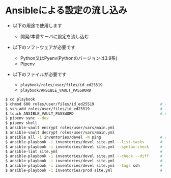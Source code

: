 # Ansibleによる設定の流し込み

- 以下の用途で使用します
    - 開発/本番サーバに設定を流し込む

- 以下のソフトウェアが必要です
    - Python又はPyenv(Pythonのバージョンは3.9系)
    - Pipenv

- 以下のファイルが必要です
    - `playbook/roles/user/files/id_ed25519`
    - `playbook/ANSIBLE_VAULT_PASSWORD`

```bash
$ cd playbook
$ chmod 600 roles/user/files/id_ed25519                             # 秘密鍵のパーミッションを変更しないとSSH接続できないため
$ ssh-add roles/user/files/id_ed25519                               # パスフレーズの入力を省略させるための設定(オプション)
$ touch ANSIBLE_VAULT_PASSWORD                                      # Ansible Vaultのパスワードを設定する
$ pipenv sync --dev
$ pipenv shell
$ ansible-vault encrypt roles/user/vars/main.yml
$ ansible-vault decrypt roles/user/vars/main.yml
$ ansible all -i inventories/devel -m ping                          # 疎通確認
$ ansible-playbook -i inventories/devel site.yml --list-tasks       # タスク一覧
$ ansible-playbook -i inventories/devel site.yml --syntax-check     # 構文エラーのチェック
$ ansible-lint site.yml                                             # リンターの実行
$ ansible-playbook -i inventories/devel site.yml --check --diff     # ドライラン
$ ansible-playbook -i inventories/devel site.yml                    # 実行
$ ansible-playbook -i inventories/devel site.yml --tags ssh         # タグを指定して実行
$ ansible-playbook -i inventories/prod site.yml                     # 本番環境の場合
```
